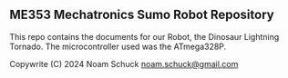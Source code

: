 ## ME353 Mechatronics Sumo Robot Repository
This repo contains the documents for our Robot, the Dinosaur Lightning Tornado. The microcontroller used was the ATmega328P.

Copywrite (C) 2024 Noam Schuck <noam.schuck@gmail.com>
